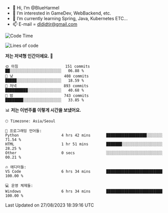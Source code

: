- 👋 Hi, I’m @BlueHarmel
- 👀 I’m interested in GameDev, WebBackend, etc.
- 🌱 I’m currently learning Spring, Java, Kubernetes ETC...
- 📫 E-mail = dldjdtjr@gmail.com
  <!--START_SECTION:waka-->
![Code Time](http://img.shields.io/badge/Code%20Time-282%20hrs%2045%20mins-blue)

![Lines of code](https://img.shields.io/badge/%EC%A0%80%EB%8A%94%20%EC%97%AC%ED%83%9C%EA%B9%8C%EC%A7%80%20-38.5%20million%20%EC%A4%84%EC%9D%98%20%EC%BD%94%EB%93%9C%EB%A5%BC%20%EC%9E%91%EC%84%B1%ED%96%88%EC%96%B4%EC%9A%94.-blue)

**저는 저녁형 인간이에요. 🦉** 

```text
🌞 아침                     151 commits         ██░░░░░░░░░░░░░░░░░░░░░░░   06.88 % 
🌆 낮　                     408 commits         █████░░░░░░░░░░░░░░░░░░░░   18.59 % 
🌃 저녁                     893 commits         ██████████░░░░░░░░░░░░░░░   40.68 % 
🌙 밤　                     743 commits         ████████░░░░░░░░░░░░░░░░░   33.85 % 
```


📊 **저는 이번주를 이렇게 시간을 보냈어요.** 

```text
🕑︎ Timezone: Asia/Seoul

💬 프로그래밍 언어들: 
Python                   4 hrs 42 mins       ██████████████████░░░░░░░   71.54 % 
HTML                     1 hr 51 mins        ███████░░░░░░░░░░░░░░░░░░   28.25 % 
Other                    0 secs              ░░░░░░░░░░░░░░░░░░░░░░░░░   00.21 % 

🔥 에디터들: 
VS Code                  6 hrs 34 mins       █████████████████████████   100.00 % 

💻 운영 체제들: 
Windows                  6 hrs 34 mins       █████████████████████████   100.00 % 
```


 Last Updated on 27/08/2023 18:39:16 UTC
<!--END_SECTION:waka-->
<!---
BlueHarmel/BlueHarmel is a ✨ special ✨ repository because its `README.md` (this file) appears on your GitHub profile.
You can click the Preview link to take a look at your changes.
--->

